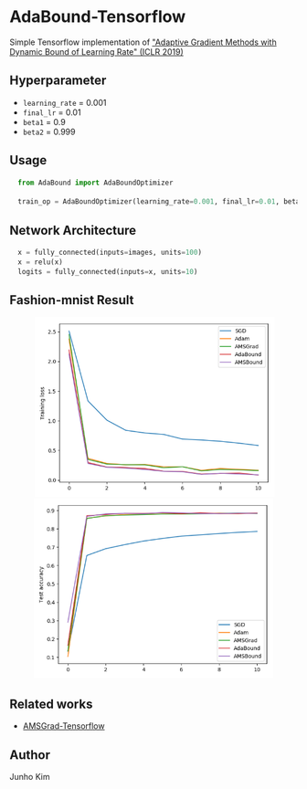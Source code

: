 # AdaBound-Tensorflow
Simple Tensorflow implementation of ["Adaptive Gradient Methods with Dynamic Bound of Learning Rate" (ICLR 2019)](https://openreview.net/forum?id=Bkg3g2R9FX)

## Hyperparameter
* `learning_rate` = 0.001
* `final_lr` = 0.01
* `beta1` = 0.9
* `beta2` = 0.999

## Usage
```python
  from AdaBound import AdaBoundOptimizer
  
  train_op = AdaBoundOptimizer(learning_rate=0.001, final_lr=0.01, beta1=0.9, beta2=0.999, amsgrad=False).minimize(loss)
```

## Network Architecture
```python
  x = fully_connected(inputs=images, units=100)
  x = relu(x)
  logits = fully_connected(inputs=x, units=10)
```

## Fashion-mnist Result
<div align="center">
   <img src="/assets/loss.png" width="420">
  <img src="/assets/acc.png"  width="420">
</div>

## Related works
* [AMSGrad-Tensorflow](https://github.com/taki0112/AMSGrad-Tensorflow)

## Author
Junho Kim
